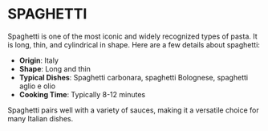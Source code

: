 # SPAGHETTI

Spaghetti is one of the most iconic and widely recognized types of pasta. It is long, thin, and cylindrical in shape. Here are a few details about spaghetti:

- **Origin**: Italy
- **Shape**: Long and thin
- **Typical Dishes**: Spaghetti carbonara, spaghetti Bolognese, spaghetti aglio e olio
- **Cooking Time**: Typically 8-12 minutes

Spaghetti pairs well with a variety of sauces, making it a versatile choice for many Italian dishes.
